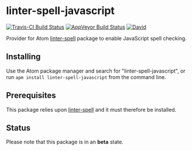 # linter-spell-javascript

[![Travis-CI Build Status](https://img.shields.io/travis/yitzchak/linter-spell-javascript/master.svg?label=Linux/OSX%20build)](https://travis-ci.org/yitzchak/linter-spell-javascript) [![AppVeyor Build Status](https://img.shields.io/appveyor/ci/yitzchak/linter-spell-javascript/master.svg?label=Windows%20build)](https://ci.appveyor.com/project/yitzchak/linter-spell-javascript) [![David](https://img.shields.io/david/yitzchak/linter-spell-javascript.svg)](https://david-dm.org/yitzchak/linter-spell-javascript)

Provider for Atom [linter-spell](https://atom.io/packages/linter-spell) package
to enable JavaScript spell checking.

## Installing

Use the Atom package manager and search for "linter-spell-javascript", or run
`apm install linter-spell-javascript` from the command line.

## Prerequisites

This package relies upon [linter-spell](https://atom.io/packages/linter-spell)
and it must therefore be installed.

## Status

Please note that this package is in an **beta** state.
